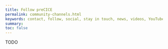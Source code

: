 ```yaml
---
title: Follow preCICE
permalink: community-channels.html
keywords: contact, follow, social, stay in touch, news, videos, YouTube, Gitter, newsletter, newsfeed, mailing list, twitter
summary:
toc: false
---
```


TODO


